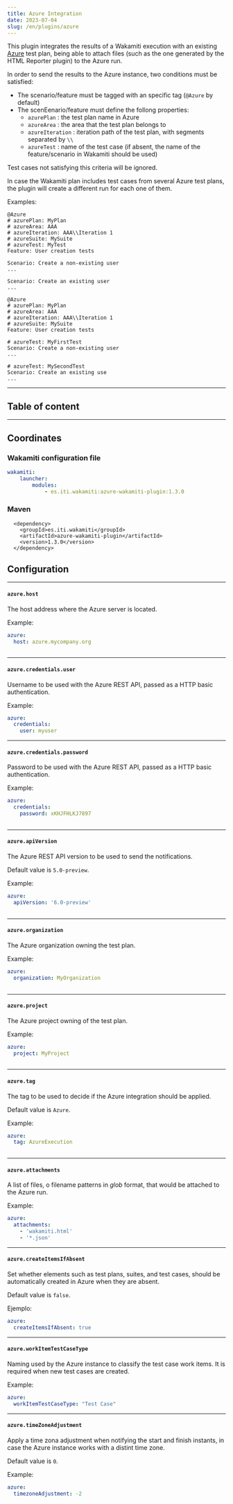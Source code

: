 ```yaml
---
title: Azure Integration
date: 2023-07-04
slug: /en/plugins/azure
---
```


This plugin integrates the results of a Wakamiti execution with an existing
[Azure](https://azure.microsoft.com/) test plan, being able to attach files (such as the
one generated by the HTML Reporter plugin) to the Azure run.

In order to send the results to the Azure instance, two conditions must be satisfied:

- The scenario/feature must be tagged with an specific tag (`@Azure` by default)
- The scenEenario/feature must define the follong properties:
    - `azurePlan` : the test plan name in Azure
    - `azureArea` : the area that the test plan belongs to
    - `azureIteration` : iteration path of the test plan, with segments separated by `\\`
    - `azureTest` : name of the test case (if absent, the name of the feature/scenario in Wakamiti should be used)

Test cases not satisfying this criteria will be ignored.

In case the Wakamiti plan includes test cases from several Azure test plans, the plugin will create
a different run for each one of them.



Examples:

```gherkin
@Azure
# azurePlan: MyPlan
# azureArea: AAA
# azureIteration: AAA\\Iteration 1
# azureSuite: MySuite
# azureTest: MyTest
Feature: User creation tests

Scenario: Create a non-existing user
...

Scenario: Create an existing user
...
```

```gherkin
@Azure
# azurePlan: MyPlan
# azureArea: AAA
# azureIteration: AAA\\Iteration 1
# azureSuite: MySuite
Feature: User creation tests

# azureTest: MyFirstTest
Scenario: Create a non-existing user
...

# azureTest: MySecondTest
Scenario: Create an existing use
...
```


---
## Table of content

---

Coordinates
----------------------------------------------------------------------------------------------------

### Wakamiti configuration file

```yaml
wakamiti:
    launcher:
        modules:
            - es.iti.wakamiti:azure-wakamiti-plugin:1.3.0
```

### Maven

```
  <dependency>
    <groupId>es.iti.wakamiti</groupId>
    <artifactId>azure-wakamiti-plugin</artifactId>
    <version>1.3.0</version>
  </dependency>
```


## Configuration


---
####  `azure.host`
The host address where the Azure server is located.

Example:

```yaml
azure:
  host: azure.mycompany.org
  
```

---
####  `azure.credentials.user`
Username to be used with the Azure REST API, passed as a HTTP basic authentication.

Example:

```yaml
azure:
  credentials:
    user: myuser

```


---
####  `azure.credentials.password`
Password to be used with the Azure REST API, passed as a HTTP basic authentication.

Example:

```yaml
azure:
  credentials:
    password: xKHJFHLKJ7897
  
```


---
####  `azure.apiVersion`
The Azure REST API version to be used to send the notifications.

Default value is `5.0-preview`.

Example:

```yaml
azure:
  apiVersion: '6.0-preview'
  
```


---
####  `azure.organization`
The Azure organization owning the test plan.

Example:

```yaml
azure:
  organization: MyOrganization
  
```


---
####  `azure.project`
The Azure project owning of the test plan.

Example:

```yaml
azure:
  project: MyProject
  
```


---
####  `azure.tag`
The tag to be used to decide if the Azure integration should be applied.

Default value is `Azure`.

Example:

```yaml
azure:
  tag: AzureExecution
  
```



---
####  `azure.attachments`
A list of files, o filename patterns in _glob_ format, that would be attached to the Azure run.


Example:

```yaml
azure:
  attachments:
    - 'wakamiti.html'
    - '*.json'  
```





---
####  `azure.createItemsIfAbsent`
Set whether elements such as test plans, suites, and test cases, should be automatically created
in Azure when they are absent.

Default value is `false`.

Ejemplo:

```yaml
azure:
  createItemsIfAbsent: true
```



---
####  `azure.workItemTestCaseType`
Naming used by the Azure instance to classify the test case work items. It is required when
new test cases are created.


Example:

```yaml
azure:
  workItemTestCaseType: "Test Case"
```



---
####  `azure.timeZoneAdjustment`
Apply a time zona adjustment when notifying the start and finish instants, in case the Azure
instance works with a distint time zone.

Default value is `0`.

Example:

```yaml
azure:
  timezoneAdjustment: -2
```


